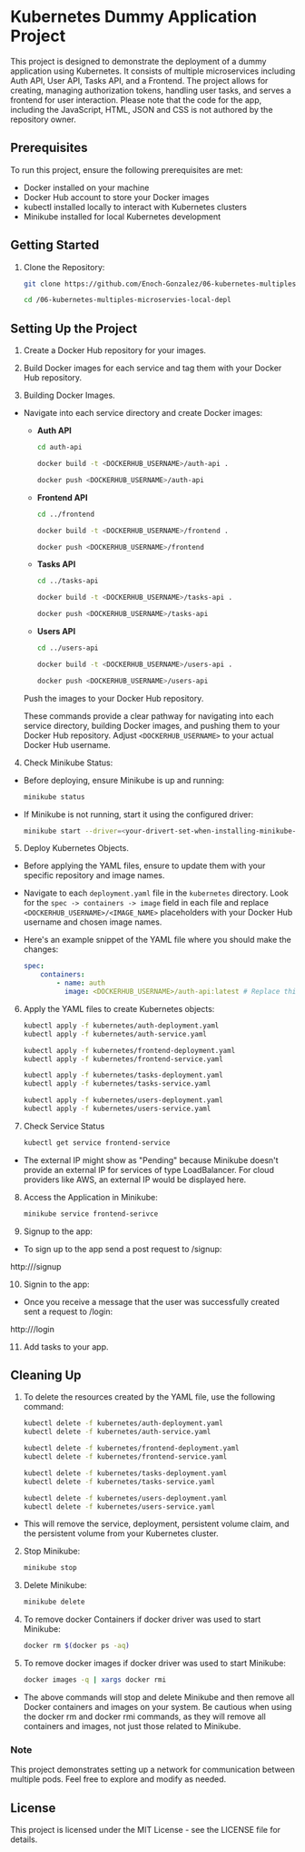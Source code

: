 # Kubernetes Dummy Application Project

This project is designed to demonstrate the deployment of a dummy application using Kubernetes. It consists of multiple microservices including Auth API, User API, Tasks API, and a Frontend. The project allows for creating, managing authorization tokens, handling user tasks, and serves a frontend for user interaction. Please note that the code for the app, including the JavaScript, HTML, JSON and CSS is not authored by the repository owner.

## Prerequisites

To run this project, ensure the following prerequisites are met:

- Docker installed on your machine
- Docker Hub account to store your Docker images
- kubectl installed locally to interact with Kubernetes clusters
- Minikube installed for local Kubernetes development


## Getting Started

1. Clone the Repository:

    ```bash
    git clone https://github.com/Enoch-Gonzalez/06-kubernetes-multiples-microservies-local-depl.git
    ```

    ```bash
    cd /06-kubernetes-multiples-microservies-local-depl
    ```

## Setting Up the Project

1. Create a Docker Hub repository for your images.

2. Build Docker images for each service and tag them with your Docker Hub repository.

3. Building Docker Images.

- Navigate into each service directory and create Docker images:

    + **Auth API**

        ```bash
        cd auth-api
        ```

        ```bash
        docker build -t <DOCKERHUB_USERNAME>/auth-api .
        ```

        ```bash
        docker push <DOCKERHUB_USERNAME>/auth-api
        ```

    + **Frontend API**

        ```bash
        cd ../frontend
        ```

        ```bash
        docker build -t <DOCKERHUB_USERNAME>/frontend .
        ```

        ```bash
        docker push <DOCKERHUB_USERNAME>/frontend
        ```

    + **Tasks API**

        ```bash
        cd ../tasks-api
        ```

        ```bash
        docker build -t <DOCKERHUB_USERNAME>/tasks-api .
        ```

        ```bash
        docker push <DOCKERHUB_USERNAME>/tasks-api
        ```

    + **Users API**

        ```bash
        cd ../users-api
        ```
        
        ```bash
        docker build -t <DOCKERHUB_USERNAME>/users-api .
        ```

        ```bash 
        docker push <DOCKERHUB_USERNAME>/users-api
        ```

    Push the images to your Docker Hub repository.

    These commands provide a clear pathway for navigating into each service directory, building Docker images, and pushing them to your Docker Hub repository. Adjust `<DOCKERHUB_USERNAME>` to your actual Docker Hub username.

4. Check Minikube Status:

- Before deploying, ensure Minikube is up and running:

    ```bash
    minikube status
    ```

- If Minikube is not running, start it using the configured driver:

    ```bash
    minikube start --driver=<your-drivert-set-when-installing-minikube-docker-or-virtualvm>
    ```

5. Deploy Kubernetes Objects.

- Before applying the YAML files, ensure to update them with your specific repository and image names.

- Navigate to each `deployment.yaml` file in the `kubernetes` directory. Look for the `spec -> containers -> image` field in each file and replace `<DOCKERHUB_USERNAME>/<IMAGE_NAME>` placeholders with your Docker Hub username and chosen image names.

- Here's an example snippet of the YAML file where you should make the changes:

    ```yaml
    spec:
        containers:
            - name: auth
              image: <DOCKERHUB_USERNAME>/auth-api:latest # Replace this line with your Docker Hub username and image name
    ```


6. Apply the YAML files to create Kubernetes objects:

    ```bash
    kubectl apply -f kubernetes/auth-deployment.yaml
    kubectl apply -f kubernetes/auth-service.yaml
    ```

    ```bash
    kubectl apply -f kubernetes/frontend-deployment.yaml
    kubectl apply -f kubernetes/frontend-service.yaml
    ```

    ```bash
    kubectl apply -f kubernetes/tasks-deployment.yaml
    kubectl apply -f kubernetes/tasks-service.yaml
    ```

    ```bash
    kubectl apply -f kubernetes/users-deployment.yaml
    kubectl apply -f kubernetes/users-service.yaml
    ```

7. Check Service Status

    ```bash
    kubectl get service frontend-service
    ```

- The external IP might show as "Pending" because Minikube doesn't provide an external IP for services of type LoadBalancer. For cloud providers like AWS, an external IP would be displayed here.

8. Access the Application in Minikube:

    ```bash
    minikube service frontend-serivce
    ```

9. Signup to the app:

- To sign up to the app send a post request to /signup:

http://<minikube-serivce-frrtonend-service>/signup

10. Signin to the app:

- Once you receive a message that the user was successfully created sent a request to /login:

http://<minikube-serivce-frrtonend-service>/login

11. Add tasks to your app.

## Cleaning Up

1. To delete the resources created by the YAML file, use the following command:

    ```bash
    kubectl delete -f kubernetes/auth-deployment.yaml
    kubectl delete -f kubernetes/auth-service.yaml
    ```

    ```bash
    kubectl delete -f kubernetes/frontend-deployment.yaml
    kubectl delete -f kubernetes/frontend-service.yaml
    ```

    ```bash
    kubectl delete -f kubernetes/tasks-deployment.yaml
    kubectl delete -f kubernetes/tasks-service.yaml
    ```

    ```bash
    kubectl delete -f kubernetes/users-deployment.yaml
    kubectl delete -f kubernetes/users-service.yaml
    ```

- This will remove the service, deployment, persistent volume claim, and the persistent volume from your Kubernetes cluster.

2. Stop Minikube:

    ```bash
    minikube stop
    ```

3. Delete Minikube:

    ```bash
    minikube delete
    ```

4. To remove docker Containers if docker driver was used to start Minikube:

    ```bash
    docker rm $(docker ps -aq)
    ```

5. To remove docker images if docker driver was used to start Minikube:

    ```bash
    docker images -q | xargs docker rmi
    ```

- The above commands will stop and delete Minikube and then remove all Docker containers and images on your system. Be cautious when using the docker rm and docker rmi commands, as they will remove all containers and images, not just those related to Minikube.

### Note

This project demonstrates setting up a network for communication between multiple pods. Feel free to explore and modify as needed.

## License

This project is licensed under the MIT License - see the LICENSE file for details.